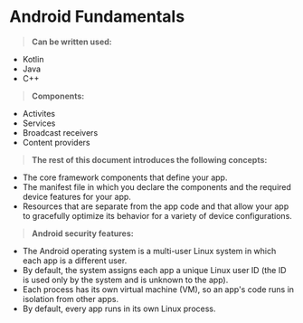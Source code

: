 # Android Fundamentals

>**Can be written used:**

* Kotlin
* Java
* C++

>**Components:**

* Activites
* Services
* Broadcast receivers
* Content providers

>**The rest of this document introduces the following concepts:**

* The core framework components that define your app.
* The manifest file in which you declare the components and the required device features for your app.
* Resources that are separate from the app code and that allow your app to gracefully optimize its behavior for a variety of device configurations.

>**Android security features:**

* The Android operating system is a multi-user Linux system in which each app is a different user.
* By default, the system assigns each app a unique Linux user ID (the ID is used only by the system and is unknown to the app).
* Each process has its own virtual machine (VM), so an app's code runs in isolation from other apps.
* By default, every app runs in its own Linux process. 

